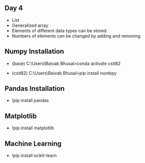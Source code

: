 ## Day 4
- List
- Generalized array
- Elements of different data types can be stored.
- Numbers of elements can be changed  by adding and removing

## Numpy Installation
- (base) C:\Users\Baivab Bhusal>conda activate csit82

- (csit82) C:\Users\Baivab Bhusal>pip install numbpy


## Pandas Installation
- !pip install pandas

## Matplotlib
- !pip install matplotlib

## Machine Learning
- !pip install scikit-learn